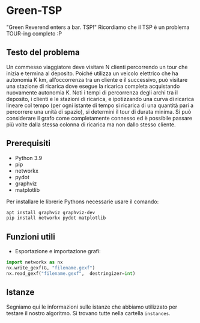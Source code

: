 # Green-TSP

"Green Reverend enters a bar. TSP!"
Ricordiamo che il TSP è un problema TOUR-ing completo :P

## Testo del problema

Un commesso viaggiatore deve visitare N clienti percorrendo un tour che inizia e termina al deposito. Poiché utilizza un veicolo elettrico che ha autonomia K km, all’occorrenza tra un cliente e il successivo, può visitare una stazione di ricarica dove esegue la ricarica completa acquistando nuovamente autonomia K. Noti i tempi di percorrenza degli archi tra il deposito, i clienti e le stazioni di ricarica, e ipotizzando una curva di ricarica lineare col tempo (per ogni istante di tempo si ricarica di una quantità pari a percorrere una unità di spazio), si determini il tour di durata minima. Si può considerare il grafo come completamente connesso ed è possibile passare più volte dalla stessa colonna di ricarica ma non dallo stesso cliente.

## Prerequisiti

- Python 3.9
- pip
- networkx
- pydot
- graphviz
- matplotlib

Per installare le librerie Pythons necessarie usare il comando:

```bash
apt install graphviz graphviz-dev
pip install networkx pydot matplotlib
```

## Funzioni utili

- Esportazione e importazione grafi:

```python
import networkx as nx
nx.write_gexf(G, "filename.gexf")
nx.read_gexf("filename.gexf",  destringizer=int)
```

## Istanze

Segniamo qui le informazioni sulle istanze che abbiamo utilizzato per testare il nostro algoritmo. Si trovano tutte nella cartella `instances`.
